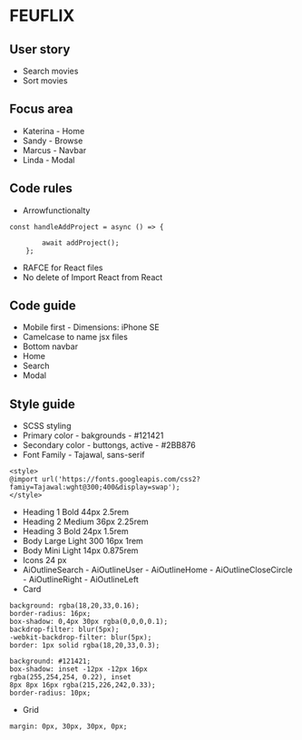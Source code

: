 # FEUFLIX

## User story
* Search movies 
* Sort movies 

## Focus area
* Katerina - Home 
* Sandy - Browse
* Marcus - Navbar 
* Linda - Modal 

## Code rules 
* Arrowfunctionalty 
```
const handleAddProject = async () => {

        await addProject();
    };
``` 
* RAFCE for React files
* No delete of Import React from React 

## Code guide
* Mobile first - Dimensions: iPhone SE
* Camelcase to name jsx files
* Bottom navbar 
* Home 
* Search
* Modal 

## Style guide
* SCSS styling 
* Primary color - bakgrounds - #121421
* Secondary color - buttongs, active - #2BB876
* Font Family - Tajawal, sans-serif
``` 
<style>
@import url('https://fonts.googleapis.com/css2?famiy=Tajawal:wght@300;400&display=swap');
</style>
```
* Heading 1 Bold 44px 2.5rem
* Heading 2 Medium 36px 2.25rem
* Heading 3 Bold 24px 1.5rem 
* Body Large Light 300 16px 1rem
* Body Mini Light 14px 0.875rem
* Icons 24 px 
* AiOutlineSearch - AiOutlineUser - AiOutlineHome - AiOutlineCloseCircle - AiOutlineRight - AiOutlineLeft
* Card
```
background: rgba(18,20,33,0.16);
border-radius: 16px;
box-shadow: 0,4px 30px rgba(0,0,0,0.1);
backdrop-filter: blur(5px);
-webkit-backdrop-filter: blur(5px);
border: 1px solid rgba(18,20,33,0.3); 
```
``` 
background: #121421;
box-shadow: inset -12px -12px 16px 
rgba(255,254,254, 0.22), inset
8px 8px 16px rgba(215,226,242,0.33);
border-radius: 10px; 
``` 
* Grid 
```
margin: 0px, 30px, 30px, 0px; 
``` 
